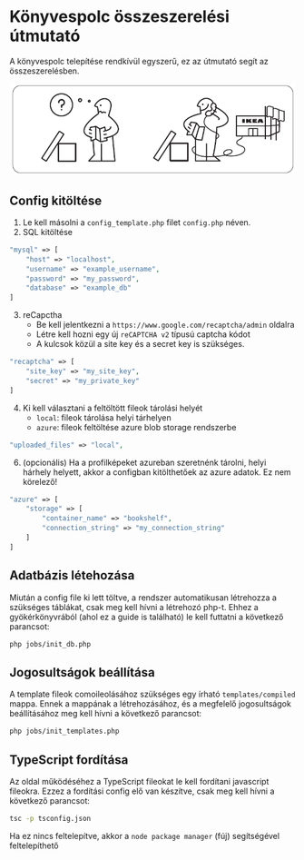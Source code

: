 [ikea_img]: www/img/ikea.png
# Könyvespolc összeszerelési útmutató

A könyvespolc telepítése rendkívül egyszerű, ez az útmutató segít az összeszerelésben.

![alt text][ikea_img]

## Config kitöltése
1. Le kell másolni a `config_template.php` filet `config.php` néven.
2. SQL kitöltése
```php
"mysql" => [
    "host" => "localhost",
    "username" => "example_username",
    "password" => "my_password",
    "database" => "example_db"
]
```
3. reCapctha
    * Be kell jelentkezni a `https://www.google.com/recaptcha/admin` oldalra
    * Létre kell hozni egy új `reCAPTCHA v2` típusú captcha kódot
    * A kulcsok közül a site key és a secret key is szükséges.
```php
"recaptcha" => [
    "site_key" => "my_site_key",
    "secret" => "my_private_key"
]
```
4. Ki kell választani a feltöltött fileok tárolási helyét
    * `local`: fileok tárolása helyi tárhelyen
    * `azure`: fileok feltöltése azure blob storage rendszerbe
```php
"uploaded_files" => "local",
```
6. (opcionális) Ha a profilképeket azureban szeretnénk tárolni, helyi hárhely helyett, akkor a configban kitölthetőek az azure adatok. Ez nem körelező!
```php
"azure" => [
    "storage" => [
        "container_name" => "bookshelf",
        "connection_string" => "my_connection_string"
    ]
]
```

## Adatbázis létehozása
Miután a config file ki lett töltve, a rendszer automatikusan létrehozza a szükséges táblákat, csak meg kell hívni a létrehozó php-t.
Ehhez a gyökérkönyvrából (ahol ez a guide is található) le kell futtatni a következő parancsot:
```bash
php jobs/init_db.php
```

## Jogosultságok beállítása
A template fileok comoileolásához szükséges egy írható `templates/compiled` mappa.
Ennek a mappának a létrehozásához, és a megfelelő jogosultságok beállításához meg kell hívni a következő parancsot:
```bash
php jobs/init_templates.php
```

## TypeScript fordítása
Az oldal működéséhez a TypeScript fileokat le kell fordítani javascript fileokra.
Ezzez a fordítási config elő van készítve, csak meg kell hívni a következő parancsot:
```bash
tsc -p tsconfig.json
```
Ha ez nincs feltelepítve, akkor a `node package manager` (fúj) segítségével feltelepíthető